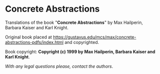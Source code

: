 # Concrete Abstractions
Translations of the book "**Concrete Abstractions**" by Max Hailperin, Barbara Kaiser and Karl Knight.

Original book placed at https://gustavus.edu/mcs/max/concrete-abstractions-pdfs/index.html
and copyrighted.

Book copyright:
**Copyright (c) 1999 by Max Hailperin, Barbara Kaiser and Karl Knight**.

*With any legal questions please, contact the authors*. 
